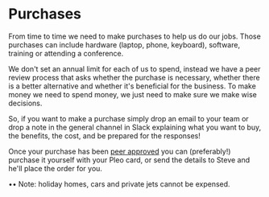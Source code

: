 # Purchases

From time to time we need to make purchases to help us do our jobs. Those purchases can include hardware \(laptop, phone, keyboard\), software, training or attending a conference.

We don't set an annual limit for each of us to spend, instead we have a peer review process that asks whether the purchase is necessary, whether there is a better alternative and whether it's beneficial for the business. To make money we need to spend money, we just need to make sure we make wise decisions.

So, if you want to make a purchase simply drop an email to your team or drop a note in the general channel in Slack explaining what you want to buy, the benefits, the cost, and be prepared for the responses!

Once your purchase has been [peer approved](peer-reviews.md) you can \(preferably!\) purchase it yourself with your Pleo card, or send the details to Steve and he'll place the order for you.

•• Note: holiday homes, cars and private jets cannot be expensed.



